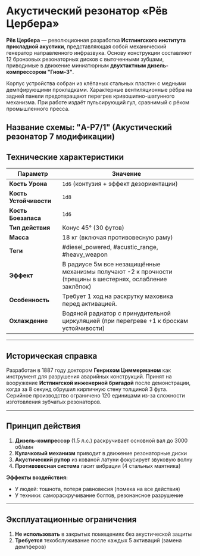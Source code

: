 # Акустический резонатор «Рёв Цербера»

**Рёв Цербера** — революционная разработка **Истлингского института прикладной акустики**, представляющая собой механический генератор направленного инфразвука. Основу конструкции составляют 12 бронзовых резонаторных дисков с выточенными зубцами, приводимые в движение миниатюрным **двухтактным дизель-компрессором "Гном-3"**.

Корпус устройства собран из клёпаных стальных пластин с медными демпфирующими прокладками. Характерные вентиляционные рёбра на задней панели предотвращают перегрев кривошипно-шатунного механизма. При работе издаёт пульсирующий гул, сравнимый с рёком промышленного пресса.

Название схемы: "A-Р7/1"   (Акустический резонатор 7 модификации)   
---
## Технические характеристики

| Параметр               | Значение                                                                                                   |
| ---------------------- | ---------------------------------------------------------------------------------------------------------- |
| **Кость Урона**        | `1d6` (контузия + эффект дезориентации)                                                                    |
| **Кость Устойчивости** | `1d8`                                                                                                      |
| **Кость Боезапаса**    | `1d6`                                                                                                      |
| **Тип действия**       | Конус 45° (30 футов)                                                                                       |
| **Масса**              | 18 кг (включая противовесную раму)                                                                         |
| **Теги**               | #diesel_powered, #acustic_range, #heavy_weapon                    |
| **Эффект**             | В радиусе 5м все незащищённые механизмы получают -2 к прочности (трещины в шестернях, ослабление заклёпок) |
| **Особенность**        | Требует 1 ход на раскрутку маховика перед активацией.                                                      |
| **Охлаждение**         | Водяной радиатор с принудительной циркуляцией (при перегреве +1 к броскам устойчивости)                    |


---
## Историческая справка

Разработан в 1887 году доктором **Генрихом Циммерманом** как инструмент для разрушения аварийных конструкций. Принят на вооружение **Истлингской инженерной бригадой** после демонстрации, когда за 8 секунд обрушил кирпичную стену толщиной 3 фута. Серийное производство ограничено 120 единицами из-за сложности изготовления зубчатых резонаторов.




---

## Принцип действия

1. **Дизель-компрессор** (1.5 л.с.) раскручивает основной вал до 3000 об/мин
2. **Кулачковый механизм** приводит в движение резонаторные диски
3. **Акустический рупор** из кованой латуни фокусирует звуковую волну
4. **Противовесная система** гасит вибрации (4 стальных маятника)

**Эффекты воздействия:**
- У людей: тошнота, потеря равновесия (помеха на все действия)
- У техники: самораскручивание болтов, резонансное разрушение

---
<!--Вот такую штуку решил добавить , как обслуживание для редких пушек-->
## Эксплуатационные ограничения

1. **Не использовать** в закрытых помещениях без акустической защиты
2. **Требуется** техобслуживание после каждых 5 активаций (замена демпферов)


